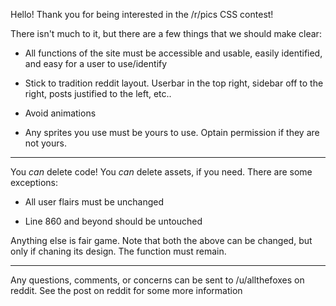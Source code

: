 Hello! Thank you for being interested in the /r/pics CSS contest!

There isn't much to it, but there are a few things that we should make clear:

* All functions of the site must be accessible and usable, easily identified, and easy for a user to use/identify

* Stick to tradition reddit layout. Userbar in the top right, sidebar off to the right, posts justified to the left, etc..

* Avoid animations

* Any sprites you use must be yours to use. Optain permission if they are not yours.

---

You *can* delete code! You *can* delete assets, if you need. There are some exceptions:

* All user flairs must be unchanged

* Line 860 and beyond should be untouched

Anything else is fair game. Note that both the above can be changed, but only if chaning its design. The function must remain.

---

Any questions, comments, or concerns can be sent to /u/allthefoxes on reddit. See the post on reddit for some more information